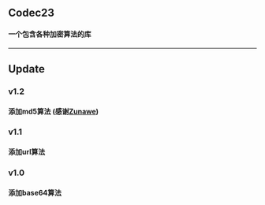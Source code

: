 ## Codec23
#### 一个包含各种加密算法的库  

---

## Update


### v1.2
#### 添加md5算法 (感谢[Zunawe](https://github.com/Zunawe))

### v1.1
#### 添加url算法

### v1.0
#### 添加base64算法

